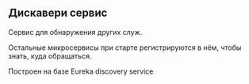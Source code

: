 
## Дискавери сервис

Сервис для обнаружения других служ. 

Остальные микросервисы при старте регистрируются в нём, чтобы знать, куда обращаться.

Построен на базе Eureka discovery service